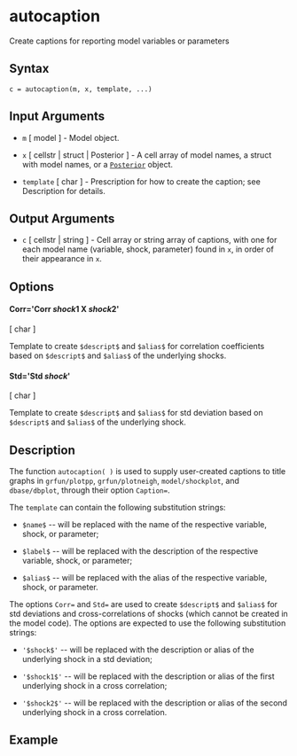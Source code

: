 # autocaption #
Create captions for reporting model variables or parameters
 
## Syntax ##
 
    c = autocaption(m, x, template, ...)
 
 
## Input Arguments ##
 
* `m` [ model ] - Model object.
 
* `x` [ cellstr | struct | Posterior ] - A cell array of model names, a
struct with model names, or a [`Posterior`](../posterior-objects/README.md)
object.
 
* `template` [ char ] - Prescription for how to create the caption; see
Description for details.
 
 
## Output Arguments ##
 
* `c` [ cellstr | string ] - Cell array or string array of captions, with
one for each model name (variable, shock, parameter) found in `x`, in
order of their appearance in `x`.
 
 
## Options ##
 
#### Corr='Corr $shock1$ X $shock2$'
 
[ char ] 
 
Template to create
`$descript$` and `$alias$` for correlation coefficients based on
`$descript$` and `$alias$` of the underlying shocks.
 
#### Std='Std $shock$'
 
[ char ] 
 
Template to create `$descript$` and
`$alias$` for std deviation based on `$descript$` and `$alias$` of the
underlying shock.
 
 
## Description ##
 
The function `autocaption( )` is used to supply user-created captions to
title graphs in `grfun/plotpp`, `grfun/plotneigh`, `model/shockplot`, 
and `dbase/dbplot`, through their option `Caption=`.
 
The `template` can contain the following substitution strings:
 
* `$name$` -- will be replaced with the name of the respective variable, 
shock, or parameter;
 
* `$label$` -- will be replaced with the description of the respective
variable, shock, or parameter;
 
* `$alias$` -- will be replaced with the alias of the respective
variable, shock, or parameter.
 
The options `Corr=` and `Std=` are used to create `$descript$`
and `$alias$` for std deviations and cross-correlations of shocks (which
cannot be created in the model code). The options are expected to use the
following substitution strings:
 
* `'$shock$'` -- will be replaced with the description or alias of the
underlying shock in a std deviation;
 
* `'$shock1$'` -- will be replaced with the description or alias of the
first underlying shock in a cross correlation;
 
* `'$shock2$'` -- will be replaced with the description or alias of the
second underlying shock in a cross correlation.
 
 
## Example ##

